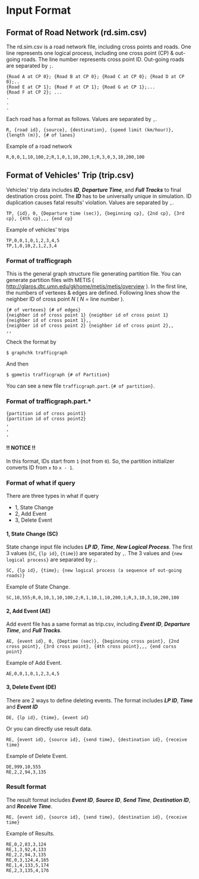 # Input Format
## Format of Road Network (rd.sim.csv)

The rd.sim.csv is a road network file, including cross points and roads.
One line represents one logical process, including one cross point (CP) & out-going roads.
The line number represents cross point ID.
Out-going roads are separated by `;`.
```
{Road A at CP 0}; {Road B at CP 0}; {Road C at CP 0}; {Road D at CP 0};..
{Road E at CP 1}; {Road F at CP 1}; {Road G at CP 1};...
{Road F at CP 2}; ...
.
.
.
```
Each road has a format as follows.
Values are separated by `,`.
```
R, {road id}, {source}, {destination}, {speed limit (km/hour)}, {length (m)}, {# of lanes}
```
Example of a road network
```
R,0,0,1,10,100,2;R,1,0,1,10,200,1;R,3,0,3,10,200,100
```
## Format of Vehicles' Trip (trip.csv)
Vehicles' trip data includes ***ID***, ***Departure Time***, and ***Full Tracks*** to final destination cross point.
The ***ID*** has to be universally unique in simulation.
ID duplication causes fatal results' violation.
Values are separated by `,`.
```
TP, {id}, 0, {Departure time (sec)}, {beginning cp}, {2nd cp}, {3rd cp}, {4th cp},,, {end cp}
```
Example of vehicles' trips
```
TP,0,0,1,0,1,2,3,4,5
TP,1,0,10,2,1,2,3,4
```
### Format of trafficgraph
This is the general graph structure file generating partition file.
You can generate partition files with METIS ( http://glaros.dtc.umn.edu/gkhome/metis/metis/overview ).
In the first line, the numbers of vertexes & edges are defined.
Following lines show the neighber ID of cross point *N* ( *N* = line number ).   
```
{# of vertexes} {# of edges}
{neighber id of cross point 1} {neighber id of cross point 1} {neighber id of cross point 1},,
{neighber id of cross point 2} {neighber id of cross point 2},,
,,   
```
Check the format by
```
$ graphchk trafficgraph
```
And then
```
$ gpmetis trafficgraph {# of Partition}
```
You can see a new file `trafficgraph.part.{# of partition}`.
### Format of trafficgraph.part.*
```
{partition id of cross point1}
{partition id of cross point2}
,
,
,
```
#### !! NOTICE !!
In this format, IDs start from `1` (not from `0`).
So, the partition initializer converts ID from `x` to `x - 1`.

### Format of what if query
There are three types in what if query
- 1, State Change
- 2, Add Event
- 3, Delete Event

#### 1, State Change (SC)
State change input file includes ***LP ID***, ***Time***, ***New Logical Process***.
The first 3 values (`SC`, `{lp id}`, `{time}`) are separated by `,`.
The 3 values and `{new logical process}` are separated by `;`.
```
SC, {lp id}, {time}; {new logical process (a sequence of out-going roads)}
```
Example of State Change.
```
SC,10,555;R,0,10,1,10,100,2;R,1,10,1,10,200,1;R,3,10,3,10,200,100
```

#### 2, Add Event (AE)
Add event file has a same format as trip.csv, including ***Event ID***, ***Departure Time***, and ***Full Tracks***.
```
AE, {event id}, 0, {Deptime (sec)}, {beginning cross point}, {2nd cross point}, {3rd cross point}, {4th cross point},,, {end corss point}
```
Example of Add Event.
```
AE,0,0,1,0,1,2,3,4,5
```

#### 3, Delete Event (DE)
There are 2 ways to define deleting events.
The format includes ***LP ID***, ***Time*** and ***Event ID***
```
DE, {lp id}, {time}, {event id}
```
Or you can directly use result data.
```
RE, {event id}, {source id}, {send time}, {destination id}, {receive time}
```
Example of Delete Event.
```
DE,999,10,555
RE,2,2,94,3,135
```

### Result format
The result format includes ***Event ID***, ***Source ID***, ***Send Time***, ***Destination ID***, and ***Receive Time***.
```
RE, {event id}, {source id}, {send time}, {destination id}, {receive time}
```
Example of Results.
```
RE,0,2,83,3,124
RE,1,3,92,4,133
RE,2,2,94,3,135
RE,0,3,124,4,165
RE,1,4,133,5,174
RE,2,3,135,4,176
```
